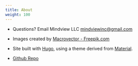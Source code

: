 ```yaml
---
title: About
weight: 100
---
```


- Questions? Email Mindview LLC <mindviewinc@gmail.com>

- Images created by <a href="https://www.freepik.com/free-photos-vectors/background">Macrovector - Freepik.com</a>

- Site built with
<a href="https://www.gohugo.io" target="_blank">Hugo</a>, using a theme derived from
<a href="http://github.com/digitalcraftsman/hugo-material-docs" target="_blank">Material</a>.

- <a href="http://github.com/EveryoneProgram/EveryoneProgram-hugo">Github Repo</a>
